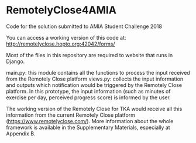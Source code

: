 # RemotelyClose4AMIA
Code for the solution submitted to AMIA Student Challenge 2018

You can access a working version of this code at: http://remotelyclose.hopto.org:42042/forms/

Most of the files in this repository are required to website that runs in Django.

main.py: this module contains all the functions to process the input received from the Remotely Close platform
views.py: collects the input information and outputs which notification would be triggered by the Remotely Close platform. In this prototype, the input information (such as minutes of exercise per day, perceived progress score) is informed by the user.

The working version of the Remotely Close for TKA would receive all this information from the current Remotely Close platform (https://www.remotelyclose.com/). More information about the whole framework is available in the Supplementary Materials, especially at Appendix B.
